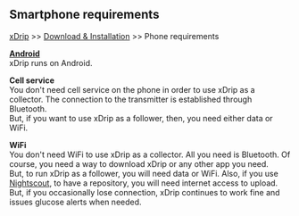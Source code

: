 ## Smartphone requirements
[xDrip](../README.md) >> [Download & Installation](./Installation_page) >> Phone requirements  
  
**[Android](./Android.md)**  
xDrip runs on Android.  

**Cell service**    
You don't need cell service on the phone in order to use xDrip as a collector.  The connection to the transmitter is established through Bluetooth.  
But, if you want to use xDrip as a follower, then, you need either data or WiFi.  
  
**WiFi**  
You don't need WiFi to use xDrip as a collector.  All you need is Bluetooth.  Of course, you need a way to download xDrip or any other app you need.  
But, to run xDrip as a follower, you will need data or WiFi.  Also, if you use [Nightscout](./Nightscout.md), to have a repository, you will need internet access to upload.  
But, if you occasionally lose connection, xDrip continues to work fine and issues glucose alerts when needed.  
  
